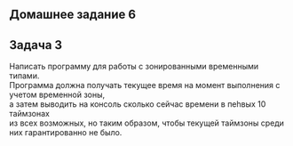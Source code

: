 ## Домашнее задание 6

## Задача 3

Написать программу для работы с зонированными временными типами.</br> 
Программа должна получать текущее время на момент выполнения с учетом временной зоны,</br> 
а затем выводить на консоль сколько сейчас времени в пеhвых 10 таймзонах</br> 
из всех возможных, но таким образом, чтобы текущей таймзоны среди них гарантированно не было.</br>  
